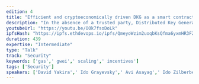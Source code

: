 ```yaml
---
edition: 4
title: "Efficient and cryptoeconomically driven DKG as a smart contract"
description: "In the absence of a trusted party, Distributed Key Generation (DKG) protocols are essential for the initial setup of any type of threshold cryptosystem. The protocol results with each of the participants holding a valid key share. We use Ethereum as a decentralized trusted platform to run a DKG protocol for BLS signatures. We use precompiled contracts that were initially designed for fast (within the block gas limit) zkSNARKs verification to overcome the computational complexity of the protocol. We rely on a previously proven DKG protocol, but our version is specifically designed to be implemented as a smart contract over Ethereum. We prove the security of our DKG protocol in the random oracle model and other common cryptographic assumptions. To conclude the system, we give an efficient smart contract for signature verification. Our smart contract consumes reasonable gas and scales nicely (in terms of the number of participants). Only a dispute between two of the participants will invoke elliptic curve arithmetics or paring computations. Ethereum is used for three reasons: As a medium for (synchronous) communication, as a mediating authority in case of conflicts, and as a cryptoeconomic incentivization layer over the plain DKG protocol."
youtubeUrl: "https://youtu.be/OOk7fsoDoLk"
ipfsHash: "https://ipfs.ethdevops.io/ipfs/QmeyoWzim2uoqbKsQfma6yxmHR3FZBkpUTUvASFg3YSWZj?filename=Efficient_and_cryptoeconomically_driven_DKG_as_a_smart_contract_Devcon4-OOk7fsoDoLk.mp4"
duration: 439
expertise: "Intermediate"
type: "Talk"
track: "Security"
keywords: ['gas',' gwei',' scaling',' incentives']
tags: ['Security']
speakers: ['David Yakira',' Ido Grayevsky',' Avi Asayag',' Ido Zilberberg']
---
```

